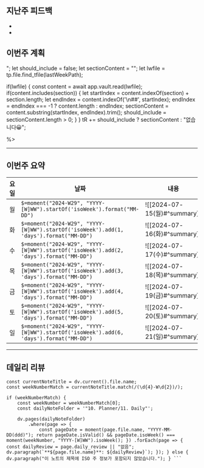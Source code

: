 ## 지난주 피드백
- 
- 

## 이번주 계획

"; 
let should_include = false; 
let sectionContent = ""; 
let lwfile = tp.file.find_tfile(lastWeekPath); 

if(lwfile) { const content = await app.vault.read(lwfile); if(content.includes(section)) { 
let startIndex = content.indexOf(section) + section.length;
let endIndex = content.indexOf('\n##', startIndex); endIndex = endIndex === -1 ? content.length : endIndex; sectionContent = content.substring(startIndex, endIndex).trim(); 
should_include = sectionContent.length > 0; } } 
tR += should_include ? sectionContent : "없습니다😀";

%>

---
## 이번주 요약
| 요일  | 날짜                                                                                     | 내용                          |     |     |     |     |     |     |     |     |     |     |     |     |     |     |     |     |     |     |     |     |     |     |     |     |
| --- | -------------------------------------------------------------------------------------- | --------------------------- | --- | --- | --- | --- | --- | --- | --- | --- | --- | --- | --- | --- | --- | --- | --- | --- | --- | --- | --- | --- | --- | --- | --- | --- |
| 월   | `$=moment("2024-W29", "YYYY-[W]WW").startOf('isoWeek').format("MM-DD")`                | ![[2024-07-15(월)#^summary]] |     |     |     |     |     |     |     |     |     |     |     |     |     |     |     |     |     |     |     |     |     |     |     |     |
| 화   | `$=moment("2024-W29", "YYYY-[W]WW").startOf('isoWeek').add(1, 'days').format("MM-DD")` | ![[2024-07-16(화)#^summary]] |     |     |     |     |     |     |     |     |     |     |     |     |     |     |     |     |     |     |     |     |     |     |     |     |
| 수   | `$=moment("2024-W29", "YYYY-[W]WW").startOf('isoWeek').add(2, 'days').format("MM-DD")` | ![[2024-07-17(수)#^summary]] |     |     |     |     |     |     |     |     |     |     |     |     |     |     |     |     |     |     |     |     |     |     |     |     |
| 목   | `$=moment("2024-W29", "YYYY-[W]WW").startOf('isoWeek').add(3, 'days').format("MM-DD")` | ![[2024-07-18(목)#^summary]] |     |     |     |     |     |     |     |     |     |     |     |     |     |     |     |     |     |     |     |     |     |     |     |     |
| 금   | `$=moment("2024-W29", "YYYY-[W]WW").startOf('isoWeek').add(4, 'days').format("MM-DD")` | ![[2024-07-19(금)#^summary]] |     |     |     |     |     |     |     |     |     |     |     |     |     |     |     |     |     |     |     |     |     |     |     |     |
| 토   | `$=moment("2024-W29", "YYYY-[W]WW").startOf('isoWeek').add(5, 'days').format("MM-DD")` | ![[2024-07-20(토)#^summary]] |     |     |     |     |     |     |     |     |     |     |     |     |     |     |     |     |     |     |     |     |     |     |     |     |
| 일   | `$=moment("2024-W29", "YYYY-[W]WW").startOf('isoWeek').add(6, 'days').format("MM-DD")` | ![[2024-07-21(일)#^summary]] |     |     |     |     |     |     |     |     |     |     |     |     |     |     |     |     |     |     |     |     |     |     |     |     |


---
## 데일리 리뷰
```dataviewjs 
const currentNoteTitle = dv.current().file.name;
const weekNumberMatch = currentNoteTitle.match(/(\d{4}-W\d{2})/); 

if (weekNumberMatch) {
	const weekNumber = weekNumberMatch[0]; 
	const dailyNoteFolder = '"10. Planner/11. Daily"'; 
	
	dv.pages(dailyNoteFolder) 
		.where(page => { 
			const pageDate = moment(page.file.name, "YYYY-MM-DD(ddd)"); return pageDate.isValid() && pageDate.isoWeek() === moment(weekNumber, "YYYY-[W]WW").isoWeek(); }) .forEach(page => { const dailyReview = page.daily_review || "없음"; dv.paragraph(`**${page.file.name}**: ${dailyReview}`); }); } else { dv.paragraph("이 노트의 제목에 ISO 주 정보가 포함되지 않았습니다."); } ```